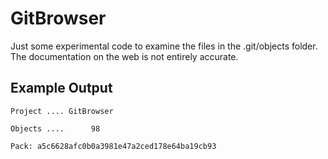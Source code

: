 # GitBrowser
Just some experimental code to examine the files in the .git/objects folder. 
The documentation on the web is not entirely accurate.
## Example Output
```
Project .... GitBrowser

Objects ....      98     

Pack: a5c6628afc0b0a3981e47a2ced178e64ba19cb93

  
 ```
